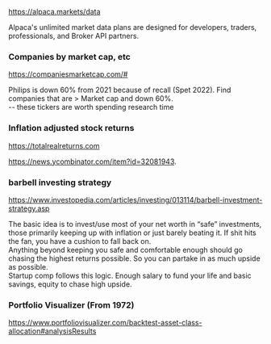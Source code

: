 https://alpaca.markets/data

Alpaca's unlimited market data plans are designed for developers, traders, professionals, and Broker API partners.  

### Companies by market cap, etc
https://companiesmarketcap.com/#


Philips is down 60% from 2021 because of recall (Spet 2022). 
Find companies that are > Market cap and down 60%.  
-- these tickers are worth spending research time

### Inflation adjusted stock returns
https://totalrealreturns.com

https://news.ycombinator.com/item?id=32081943.  


### barbell investing strategy
https://www.investopedia.com/articles/investing/013114/barbell-investment-strategy.asp

The basic idea is to invest/use most of your net worth in “safe” investments, those primarily keeping up with inflation or just barely beating it. If shit hits the fan, you have a cushion to fall back on.   
Anything beyond keeping you safe and comfortable enough should go chasing the highest returns possible. So you can partake in as much upside as possible.  
Startup comp follows this logic. Enough salary to fund your life and basic savings, equity to chase high upside.    

### Portfolio Visualizer (From 1972)
https://www.portfoliovisualizer.com/backtest-asset-class-allocation#analysisResults



